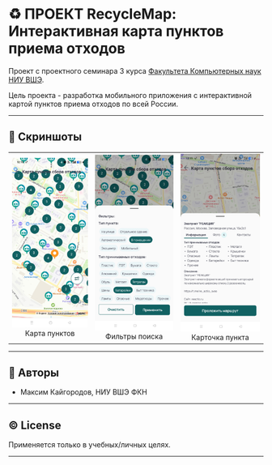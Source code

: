 # ♻️ ПРОЕКТ RecycleMap: Интерактивная карта пунктов приема отходов 

Проект с проектного семинара 3 курса [Факультета Компьютерных наук НИУ ВШЭ](https://cs.hse.ru/).

Цель проекта - разработка мобильного приложения с интерактивной картой пунктов приема отходов по всей России. 

---

## 📸 Скриншоты

<table>
  <tr>
    <td align="center">
      <img src="media/map.jpg" width = "500"/><br/>Карта пунктов
    </td>
    <td align="center">
      <img src="media/filters.jpg" width="500"/><br/>Фильтры поиска
    </td>
    <td align="center">
      <img src="media/point.jpg" width="500"/><br/>Карточка пункта
    </td>
  </tr>
</table>

---

## 📝 Авторы

- Максим Кайгородов, НИУ ВШЭ ФКН
---

## ©️ License

Применяется только в учебных/личных целях.

---
